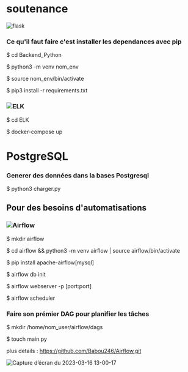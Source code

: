 # soutenance

![flask](https://user-images.githubusercontent.com/66678204/225342042-29f90d3d-2d81-46f5-82b7-e0f2ff10aca4.png)

### Ce qu'il faut faire c'est installer les dependances avec pip 
$ cd Backend_Python

$ python3 -m venv nom_env

$ source nom_env/bin/activate

$ pip3 install -r requirements.txt

### ![ELK](https://user-images.githubusercontent.com/66678204/225342527-b7458c58-b5e3-4edb-b753-9c04fe5ee542.png)

$ cd ELK

$ docker-compose up

# PostgreSQL

### Generer des données dans la bases Postgresql

$ python3 charger.py


## Pour des besoins d'automatisations 

### ![Airflow](https://user-images.githubusercontent.com/66678204/225342708-207d479f-9f9f-43a8-b7af-6008dacbe9bb.png)

$ mkdir airflow

$ cd airflow && python3 -m venv airflow | source airflow/bin/activate

$ pip install apache-airflow[mysql]

$ airflow db init

$ airflow webserver -p [port:port]

$ airflow scheduler

### Faire son prémier DAG pour planifier les tâches
$ mkdir /home/nom_user/airflow/dags

$ touch main.py

plus details : https://github.com/Babou246/Airflow.git


![Capture d’écran du 2023-03-16 13-00-17](https://user-images.githubusercontent.com/66678204/225624460-1fa4de50-7f62-47b3-8962-53cd68efb20f.png)


